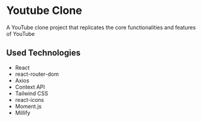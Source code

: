 # Youtube Clone

A YouTube clone project that replicates the core functionalities and features of YouTube

## Used Technologies

- React </br>
- react-router-dom </br>
- Axios </br>
- Context API </br>
- Tailwind CSS </br>
- react-icons </br>
- Moment.js </br>
- Millify
